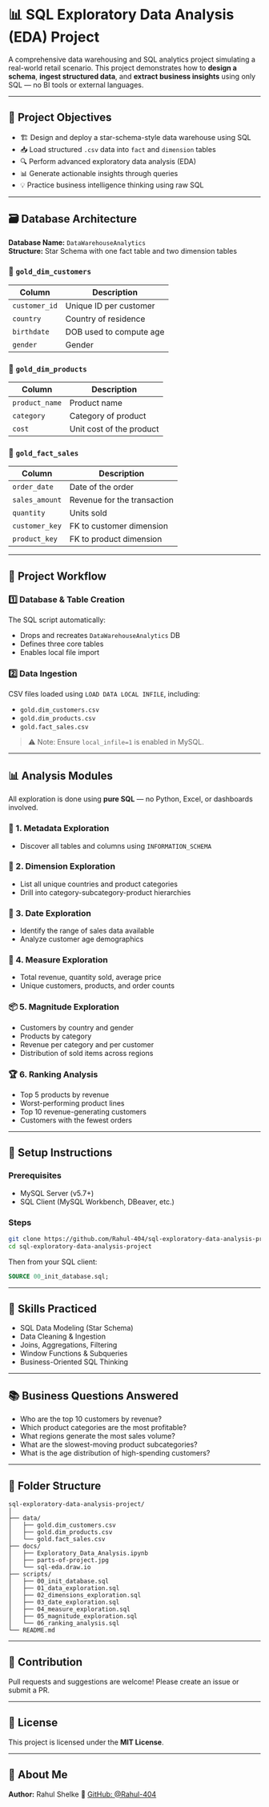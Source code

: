 # 📊 SQL Exploratory Data Analysis (EDA) Project

A comprehensive data warehousing and SQL analytics project simulating a real-world retail scenario. This project demonstrates how to **design a schema**, **ingest structured data**, and **extract business insights** using only SQL — no BI tools or external languages.

---

## 🚀 Project Objectives

- 🏗️ Design and deploy a star-schema-style data warehouse using SQL
- 📥 Load structured `.csv` data into `fact` and `dimension` tables
- 🔍 Perform advanced exploratory data analysis (EDA)
- 📊 Generate actionable insights through queries
- 💡 Practice business intelligence thinking using raw SQL

---

## 🗃️ Database Architecture

**Database Name:** `DataWarehouseAnalytics`  
**Structure:** Star Schema with one fact table and two dimension tables

### 🔹 `gold_dim_customers`
| Column          | Description               |
|-----------------|---------------------------|
| `customer_id`   | Unique ID per customer    |
| `country`       | Country of residence      |
| `birthdate`     | DOB used to compute age   |
| `gender`        | Gender                    |

### 🔹 `gold_dim_products`
| Column         | Description              |
|----------------|--------------------------|
| `product_name` | Product name             |
| `category`     | Category of product      |
| `cost`         | Unit cost of the product |

### 🔹 `gold_fact_sales`
| Column         | Description                |
|----------------|----------------------------|
| `order_date`   | Date of the order          |
| `sales_amount` | Revenue for the transaction |
| `quantity`     | Units sold                 |
| `customer_key` | FK to customer dimension   |
| `product_key`  | FK to product dimension    |

---

## 🧱 Project Workflow

### 1️⃣ Database & Table Creation
The SQL script automatically:
- Drops and recreates `DataWarehouseAnalytics` DB
- Defines three core tables
- Enables local file import

### 2️⃣ Data Ingestion
CSV files loaded using `LOAD DATA LOCAL INFILE`, including:
- `gold.dim_customers.csv`
- `gold.dim_products.csv`
- `gold.fact_sales.csv`

> ⚠️ Note: Ensure `local_infile=1` is enabled in MySQL.

---

## 📊 Analysis Modules

All exploration is done using **pure SQL** — no Python, Excel, or dashboards involved.

### 🔎 1. Metadata Exploration
- Discover all tables and columns using `INFORMATION_SCHEMA`

### 🧭 2. Dimension Exploration
- List all unique countries and product categories
- Drill into category-subcategory-product hierarchies

### 📅 3. Date Exploration
- Identify the range of sales data available
- Analyze customer age demographics

### 📐 4. Measure Exploration
- Total revenue, quantity sold, average price
- Unique customers, products, and order counts

### 📦 5. Magnitude Exploration
- Customers by country and gender
- Products by category
- Revenue per category and per customer
- Distribution of sold items across regions

### 🏆 6. Ranking Analysis
- Top 5 products by revenue
- Worst-performing product lines
- Top 10 revenue-generating customers
- Customers with the fewest orders

---

## 🔧 Setup Instructions

### Prerequisites
- MySQL Server (v5.7+)
- SQL Client (MySQL Workbench, DBeaver, etc.)

### Steps
```bash
git clone https://github.com/Rahul-404/sql-exploratory-data-analysis-project.git
cd sql-exploratory-data-analysis-project
````

Then from your SQL client:

```sql
SOURCE 00_init_database.sql;
```

---

## 🧠 Skills Practiced

* SQL Data Modeling (Star Schema)
* Data Cleaning & Ingestion
* Joins, Aggregations, Filtering
* Window Functions & Subqueries
* Business-Oriented SQL Thinking

---

## 📚 Business Questions Answered

* Who are the top 10 customers by revenue?
* Which product categories are the most profitable?
* What regions generate the most sales volume?
* What are the slowest-moving product subcategories?
* What is the age distribution of high-spending customers?

---

## 📁 Folder Structure

```
sql-exploratory-data-analysis-project/
│
├── data/
│   ├── gold.dim_customers.csv
│   ├── gold.dim_products.csv
│   └── gold.fact_sales.csv
├── docs/
│   ├── Exploratory_Data_Analysis.ipynb
│   ├── parts-of-project.jpg
│   └── sql-eda.draw.io
├── scripts/
│   ├── 00_init_database.sql
│   ├── 01_data_exploration.sql
│   ├── 02_dimensions_exploration.sql
│   ├── 03_date_exploration.sql
│   ├── 04_measure_exploration.sql
│   ├── 05_magnitude_exploration.sql
│   └── 06_ranking_analysis.sql
└── README.md
```

---

## 🤝 Contribution

Pull requests and suggestions are welcome!
Please create an issue or submit a PR.

---

## 📄 License

This project is licensed under the **MIT License**.

---

## 🙋 About Me

**Author:** Rahul Shelke
🔗 [GitHub: @Rahul-404](https://github.com/Rahul-404)

